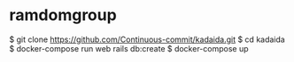 # ramdomgroup
$ git clone https://github.com/Continuous-commit/kadaida.git
$ cd kadaida 
$ docker-compose run web rails db:create 
$ docker-compose up
